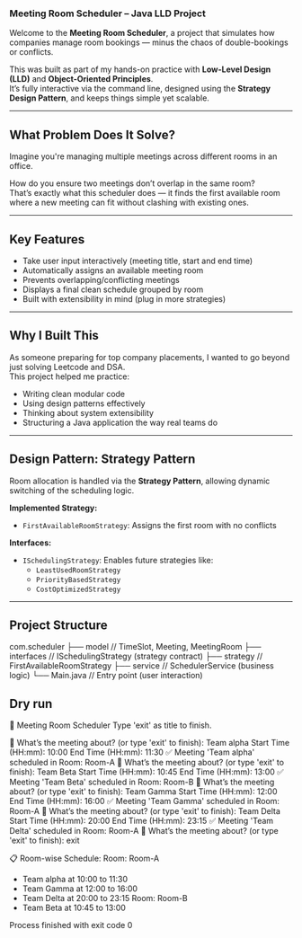 ### Meeting Room Scheduler – Java LLD Project

Welcome to the **Meeting Room Scheduler**, a project that simulates how companies manage room bookings — minus the chaos of double-bookings or conflicts.

This was built as part of my hands-on practice with **Low-Level Design (LLD)** and **Object-Oriented Principles**.  
It’s fully interactive via the command line, designed using the **Strategy Design Pattern**, and keeps things simple yet scalable.

---

##  What Problem Does It Solve?

Imagine you're managing multiple meetings across different rooms in an office.

 How do you ensure two meetings don’t overlap in the same room?  
 That’s exactly what this scheduler does — it finds the first available room where a new meeting can fit without clashing with existing ones.

---

## Key Features

-  Take user input interactively (meeting title, start and end time)
-  Automatically assigns an available meeting room
-  Prevents overlapping/conflicting meetings
-  Displays a final clean schedule grouped by room
-  Built with extensibility in mind (plug in more strategies)

---

##  Why I Built This

As someone preparing for top company placements, I wanted to go beyond just solving Leetcode and DSA.  
This project helped me practice:

- Writing clean modular code
- Using design patterns effectively
- Thinking about system extensibility
- Structuring a Java application the way real teams do

---

##  Design Pattern: Strategy Pattern

Room allocation is handled via the **Strategy Pattern**, allowing dynamic switching of the scheduling logic.

**Implemented Strategy:**
- `FirstAvailableRoomStrategy`: Assigns the first room with no conflicts

**Interfaces:**
- `ISchedulingStrategy`: Enables future strategies like:
  - `LeastUsedRoomStrategy`
  - `PriorityBasedStrategy`
  - `CostOptimizedStrategy`

---

##  Project Structure
com.scheduler
├── model // TimeSlot, Meeting, MeetingRoom
├── interfaces // ISchedulingStrategy (strategy contract)
├── strategy // FirstAvailableRoomStrategy
├── service // SchedulerService (business logic)
└── Main.java // Entry point (user interaction)

## Dry run 

 📅	 Meeting Room Scheduler 
Type 'exit' as title to finish.

📌 What’s the meeting about? (or type 'exit' to finish): Team alpha
Start Time (HH:mm): 10:00
End Time (HH:mm): 11:30
✅ Meeting 'Team alpha' scheduled in Room: Room-A
📌 What’s the meeting about? (or type 'exit' to finish): Team Beta
Start Time (HH:mm): 10:45
End Time (HH:mm): 13:00
✅ Meeting 'Team Beta' scheduled in Room: Room-B
📌 What’s the meeting about? (or type 'exit' to finish): Team Gamma
Start Time (HH:mm): 12:00
End Time (HH:mm): 16:00
✅ Meeting 'Team Gamma' scheduled in Room: Room-A
📌 What’s the meeting about? (or type 'exit' to finish): Team Delta
Start Time (HH:mm): 20:00
End Time (HH:mm): 23:15
✅ Meeting 'Team Delta' scheduled in Room: Room-A
📌 What’s the meeting about? (or type 'exit' to finish): exit

📋 Room-wise Schedule:
Room: Room-A
 - Team alpha at 10:00 to 11:30
 - Team Gamma at 12:00 to 16:00
 - Team Delta at 20:00 to 23:15
Room: Room-B
 - Team Beta at 10:45 to 13:00

Process finished with exit code 0


